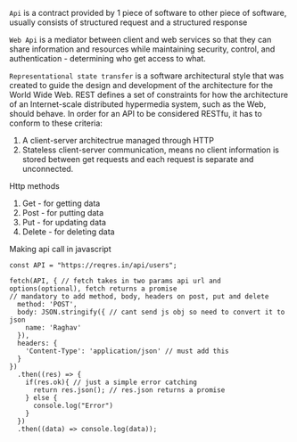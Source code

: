 `Api` is a contract provided by 1 piece of software to other piece of software, usually consists of structured request and a structured response

`Web Api` is a mediator between client and web services so that they can share information and resources while maintaining security, control, and authentication - determining who get access to what.

`Representational state transfer` is a software architectural style that was created to guide the design and development of the architecture for the World Wide Web. REST defines a set of constraints for how the architecture of an Internet-scale distributed hypermedia system, such as the Web, should behave.
In order for an API to be considered RESTfu, it has to conform to these criteria:
1. A client-server architectrue managed through HTTP
2. Stateless client-server communication, means no client information is stored between get requests and each request is separate and unconnected.

Http methods
1. Get - for getting data
2. Post - for putting data
3. Put - for updating data
4. Delete - for deleting data



Making api call in javascript
```
const API = "https://reqres.in/api/users";

fetch(API, { // fetch takes in two params api url and options(optional), fetch returns a promise
// mandatory to add method, body, headers on post, put and delete
  method: 'POST',
  body: JSON.stringify({ // cant send js obj so need to convert it to json
    name: 'Raghav'
  }),
  headers: { 
    'Content-Type': 'application/json' // must add this
  }
}) 
  .then((res) => {
    if(res.ok){ // just a simple error catching 
      return res.json(); // res.json returns a promise
    } else {
      console.log("Error")
    }
  })
  .then((data) => console.log(data));
  ```
